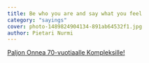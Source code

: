 ```yaml
---
title: Be who you are and say what you feel
category: "sayings"
cover: photo-1489824904134-891ab64532f1.jpg
author: Pietari Nurmi
---
```


[Paljon Onnea 70-vuotiaalle Kompleksille!](https://kompleksi-haikugeneraattori.herokuapp.com)
